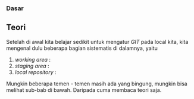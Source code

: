 ### Dasar

## Teori

Setelah di awal kita belajar sedikit untuk mengatur _GIT_ pada local kita, kita mengenal dulu beberapa bagian sistematis di dalamnya, yaitu
1. _working area_ : 
2. _staging area_ :
3. _local repository_ :

Mungkin beberapa temen - temen masih ada yang bingung, mungkin bisa melihat sub-bab di bawah. Daripada cuma membaca teori saja.
